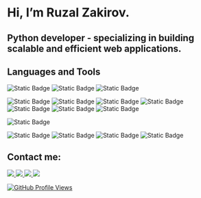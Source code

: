 Hi, I’m Ruzal Zakirov.
========================
Python developer - specializing in building scalable and efficient web applications.
-------------------------
## Languages and Tools
![Static Badge](https://img.shields.io/badge/Python-3776AB?logo=Python&logoColor=white)
![Static Badge](https://img.shields.io/badge/HTML5-E34F26?logo=HTML5&logoColor=white)
![Static Badge](https://img.shields.io/badge/CSS3-1572B6?logo=CSS3&logoColor=white)

![Static Badge](https://img.shields.io/badge/Docker-2496ED?logo=Docker&logoColor=white)
![Static Badge](https://img.shields.io/badge/PostgreSQL-4169E1?logo=PostgreSQL&logoColor=white)
![Static Badge](https://img.shields.io/badge/Git-F05032?logo=Git&logoColor=white)
![Static Badge](https://img.shields.io/badge/Nginx-009639?logo=Nginx&logoColor=white)
![Static Badge](https://img.shields.io/badge/Gunicorn-499848?logo=Gunicorn&logoColor=white)
![Static Badge](https://img.shields.io/badge/Unittest%20-000000?logo=unittest%20&logoColor=white)
![Static Badge](https://img.shields.io/badge/Pytest-0A9EDC?logo=Pytest&logoColor=white)

![Static Badge](https://img.shields.io/badge/Django-006600?logo=django)

![Static Badge](https://img.shields.io/badge/Visual%20Studio%20Code%20-007ACC?logo=Visual%20Studio%20Code&logoColor=white)
![Static Badge](https://img.shields.io/badge/MySQL-4479A1?logo=MySQL&logoColor=white)
![Static Badge](https://img.shields.io/badge/pgAdmin-4479A1?logo=PostgreSQL&logoColor=white)
![Static Badge](https://img.shields.io/badge/Postman-FF6C37?logo=Postman&logoColor=white)


Contact me:
-------------------------
<a href="https://t.me/ruzal_z"><img src="https://img.shields.io/badge/Telegram-26A5E4?style=for-the-badge&logo=Telegram&logoColor=white&link=https://t.me/ruzal_z" /> 
<a href="https://www.linkedin.com/in/ruzal-zakirov-76303b273/"><img src="https://img.shields.io/badge/Linkedin-0A66C2?style=for-the-badge&logo=Linkedin&logoColor=white&link=https://www.linkedin.com/in/ruzal-zakirov/" /> 
<a href="mailto:ruzal.zakiroff@gmail.com"><img src="https://img.shields.io/badge/Gmail-EA4335?style=for-the-badge&logo=Gmail&logoColor=white&link=mailto:ruzal.zakiroff@gmail.com" />
<a href="https://discord.gg/ruzal"><img src="https://img.shields.io/badge/Discord-%235865F2?style=for-the-badge&logo=Discord&logoColor=white&link=https://discord.gg/ruzal" />


![GitHub Profile Views](https://komarev.com/ghpvc/?username=devbkd)
